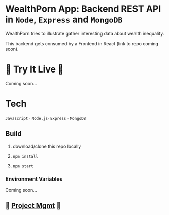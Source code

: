 # WealthPorn App: Backend REST API in `Node`, `Express` and `MongoDB`

WealthPorn tries to illustrate gather interesting data about wealth inequality.

This backend gets consumed by a Frontend in React (link to repo coming soon).

# 🚀 Try It Live 🚀

Coming soon...

# Tech

`Javascript` · `Node.js`· `Express` · `MongoDB`

## Build

1. download/clone this repo locally

2. `npm install`

3. `npm start`

### Environment Variables

Coming soon...

## 🎯 [Project Mgmt](./PRJ_MGMT.md) 🎯
